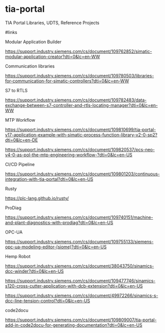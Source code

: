 # tia-portal
TIA Portal Libraries, UDTS, Reference Projects

#links

Modular Application Builder

https://support.industry.siemens.com/cs/document/109762852/simatic-modular-application-creator?dti=0&lc=en-WW


Communication libraries

https://support.industry.siemens.com/cs/document/109780503/libraries-for-communication-for-simatic-controllers?dti=0&lc=en-WW


S7 to RTLS

https://support.industry.siemens.com/cs/document/109782483/data-exchange-between-s7-controller-and-rtls-locating-manager?dti=0&lc=en-WW

MTP Workflow

https://support.industry.siemens.com/cs/document/109810699/tia-portal-v17-application-example-with-simatic-process-function-library-v2-0-sp2?dti=0&lc=en-DE

https://support.industry.siemens.com/cs/document/109820537/pcs-neo-v4-0-as-pol-the-mtp-engineering-workflow-?dti=0&lc=en-US

CI/CD Pipeline

https://support.industry.siemens.com/cs/document/109801203/continuous-integration-with-tia-portal?dti=0&lc=en-US

Rusty

https://plc-lang.github.io/rusty/


ProDiag

https://support.industry.siemens.com/cs/document/109740151/machine-and-plant-diagnostics-with-prodiag?dti=0&lc=en-US

OPC-UA

https://support.industry.siemens.com/cs/document/109755133/siemens-opc-ua-modeling-editor-(siome)?dti=0&lc=en-US

Hemp Robot 


https://support.industry.siemens.com/cs/document/38043750/sinamics-dcc-winder?dti=0&lc=en-US

https://support.industry.siemens.com/cs/document/109477746/sinamics-s120-cross-cutter-application-with-dcb-extension?dti=0&lc=en-US

https://support.industry.siemens.com/cs/document/49972266/sinamics-s-dcc-line-tension-control?dti=0&lc=en-US

code2docu

https://support.industry.siemens.com/cs/document/109809007/tia-portal-add-in-code2docu-for-generating-documentation?dti=0&lc=en-US